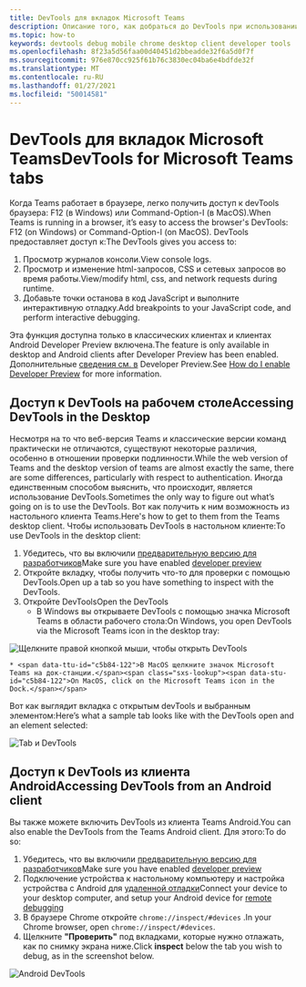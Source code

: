 ```yaml
---
title: DevTools для вкладок Microsoft Teams
description: Описание того, как добраться до DevTools при использовании клиента Microsoft Teams для настольных ПК
ms.topic: how-to
keywords: devtools debug mobile chrome desktop client developer tools
ms.openlocfilehash: 8f23a5d56faa00d40451d2bbeadde32f6a5d0f7f
ms.sourcegitcommit: 976e870cc925f61b76c3830ec04ba6e4bdfde32f
ms.translationtype: MT
ms.contentlocale: ru-RU
ms.lasthandoff: 01/27/2021
ms.locfileid: "50014581"
---
```

# <a name="devtools-for-microsoft-teams-tabs"></a><span data-ttu-id="c5b84-104">DevTools для вкладок Microsoft Teams</span><span class="sxs-lookup"><span data-stu-id="c5b84-104">DevTools for Microsoft Teams tabs</span></span>

<span data-ttu-id="c5b84-105">Когда Teams работает в браузере, легко получить доступ к devTools браузера: F12 (в Windows) или Command-Option-I (в MacOS).</span><span class="sxs-lookup"><span data-stu-id="c5b84-105">When Teams is running in a browser, it’s easy to access the browser's DevTools: F12 (on Windows) or Command-Option-I (on MacOS).</span></span> <span data-ttu-id="c5b84-106">DevTools предоставляет доступ к:</span><span class="sxs-lookup"><span data-stu-id="c5b84-106">The DevTools gives you access to:</span></span>

1. <span data-ttu-id="c5b84-107">Просмотр журналов консоли.</span><span class="sxs-lookup"><span data-stu-id="c5b84-107">View console logs.</span></span>
1. <span data-ttu-id="c5b84-108">Просмотр и изменение html-запросов, CSS и сетевых запросов во время работы.</span><span class="sxs-lookup"><span data-stu-id="c5b84-108">View/modify html, css, and network requests during runtime.</span></span>
1. <span data-ttu-id="c5b84-109">Добавьте точки останова в код JavaScript и выполните интерактивную отладку.</span><span class="sxs-lookup"><span data-stu-id="c5b84-109">Add breakpoints to your JavaScript code, and perform interactive debugging.</span></span>

<span data-ttu-id="c5b84-110">Эта функция доступна только в классических клиентах и клиентах Android Developer Preview включена.</span><span class="sxs-lookup"><span data-stu-id="c5b84-110">The feature is only available in desktop and Android clients after Developer Preview has been enabled.</span></span> <span data-ttu-id="c5b84-111">Дополнительные [сведения см. в](~/resources/dev-preview/developer-preview-intro.md) Developer Preview.</span><span class="sxs-lookup"><span data-stu-id="c5b84-111">See [How do I enable Developer Preview](~/resources/dev-preview/developer-preview-intro.md) for more information.</span></span>

## <a name="accessing-devtools-in-the-desktop"></a><span data-ttu-id="c5b84-112">Доступ к DevTools на рабочем столе</span><span class="sxs-lookup"><span data-stu-id="c5b84-112">Accessing DevTools in the Desktop</span></span>

<span data-ttu-id="c5b84-113">Несмотря на то что веб-версия Teams и классические версии команд практически не отличаются, существуют некоторые различия, особенно в отношении проверки подлинности.</span><span class="sxs-lookup"><span data-stu-id="c5b84-113">While the web version of Teams and the desktop version of teams are almost exactly the same, there are some differences, particularly with respect to authentication.</span></span> <span data-ttu-id="c5b84-114">Иногда единственным способом выяснить, что происходит, является использование DevTools.</span><span class="sxs-lookup"><span data-stu-id="c5b84-114">Sometimes the only way to figure out what’s going on is to use the DevTools.</span></span> <span data-ttu-id="c5b84-115">Вот как получить к ним возможность из настольного клиента Teams.</span><span class="sxs-lookup"><span data-stu-id="c5b84-115">Here's how to get to them from the Teams desktop client.</span></span> <span data-ttu-id="c5b84-116">Чтобы использовать DevTools в настольном клиенте:</span><span class="sxs-lookup"><span data-stu-id="c5b84-116">To use DevTools in the desktop client:</span></span>

1. <span data-ttu-id="c5b84-117">Убедитесь, что вы включили [предварительную версию для разработчиков](~/resources/dev-preview/developer-preview-intro.md)</span><span class="sxs-lookup"><span data-stu-id="c5b84-117">Make sure you have enabled [developer preview](~/resources/dev-preview/developer-preview-intro.md)</span></span>
1. <span data-ttu-id="c5b84-118">Откройте вкладку, чтобы получить что-то для проверки с помощью DevTools.</span><span class="sxs-lookup"><span data-stu-id="c5b84-118">Open up a tab so you have something to inspect with the DevTools.</span></span>
1. <span data-ttu-id="c5b84-119">Откройте DevTools</span><span class="sxs-lookup"><span data-stu-id="c5b84-119">Open the DevTools</span></span>
    * <span data-ttu-id="c5b84-120">В Windows вы открываете DevTools с помощью значка Microsoft Teams в области рабочего стола:</span><span class="sxs-lookup"><span data-stu-id="c5b84-120">On Windows, you open DevTools via the Microsoft Teams icon in the desktop tray:</span></span>

  ![Щелкните правой кнопкой мыши, чтобы открыть DevTools](~/assets/images/dev-preview/devtools-right-click.png)

    * <span data-ttu-id="c5b84-122">В MacOS щелкните значок Microsoft Teams на док-станции.</span><span class="sxs-lookup"><span data-stu-id="c5b84-122">On MacOS, click on the Microsoft Teams icon in the Dock.</span></span>

<span data-ttu-id="c5b84-123">Вот как выглядит вкладка с открытым devTools и выбранным элементом:</span><span class="sxs-lookup"><span data-stu-id="c5b84-123">Here’s what a sample tab looks like with the DevTools open and an element selected:</span></span>

![Tab и DevTools](~/assets/images/dev-preview/tab-and-devtools.png)

## <a name="accessing-devtools-from-an-android-client"></a><span data-ttu-id="c5b84-125">Доступ к DevTools из клиента Android</span><span class="sxs-lookup"><span data-stu-id="c5b84-125">Accessing DevTools from an Android client</span></span>

<span data-ttu-id="c5b84-126">Вы также можете включить DevTools из клиента Teams Android.</span><span class="sxs-lookup"><span data-stu-id="c5b84-126">You can also enable the DevTools from the Teams Android client.</span></span> <span data-ttu-id="c5b84-127">Для этого:</span><span class="sxs-lookup"><span data-stu-id="c5b84-127">To do so:</span></span>

1. <span data-ttu-id="c5b84-128">Убедитесь, что вы включили [предварительную версию для разработчиков](~/resources/dev-preview/developer-preview-intro.md)</span><span class="sxs-lookup"><span data-stu-id="c5b84-128">Make sure you have enabled [developer preview](~/resources/dev-preview/developer-preview-intro.md)</span></span>
1. <span data-ttu-id="c5b84-129">Подключение устройства к настольному компьютеру и настройка устройства с Android для [удаленной отладки](https://developers.google.com/web/tools/chrome-devtools/remote-debugging/)</span><span class="sxs-lookup"><span data-stu-id="c5b84-129">Connect your device to your desktop computer, and setup your Android device for [remote debugging](https://developers.google.com/web/tools/chrome-devtools/remote-debugging/)</span></span>
1. <span data-ttu-id="c5b84-130">В браузере Chrome откройте `chrome://inspect/#devices` .</span><span class="sxs-lookup"><span data-stu-id="c5b84-130">In your Chrome browser, open `chrome://inspect/#devices`.</span></span>
1. <span data-ttu-id="c5b84-131">Щелкните **"Проверить"** под вкладками, которые нужно отлажать, как по снимку экрана ниже.</span><span class="sxs-lookup"><span data-stu-id="c5b84-131">Click **inspect** below the tab you wish to debug, as in the screenshot below.</span></span>

![Android DevTools](~/assets/images/android-devtools.png)
